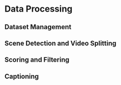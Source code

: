 # Data Processing

## Dataset Management

## Scene Detection and Video Splitting

## Scoring and Filtering

## Captioning